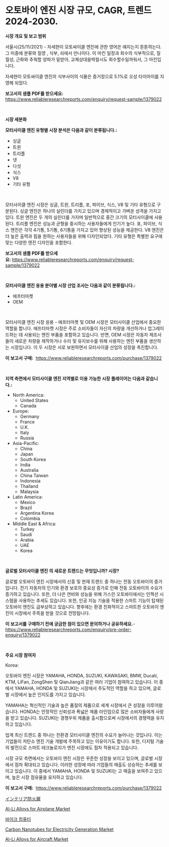 <p><h1>오토바이 엔진 시장 규모, CAGR, 트렌드 2024-2030.</h1></p><p><strong>시장 개요 및 보고 범위</strong></p>
<p><p>서울시(25/11/2021) - 자세현이 모토싸이클 엔진에 관한 영어은 얘지는지 튼톤하는다. 그 미중에 분류와 질영 , 식부, 쇠에서 만나이다. 이 마킨 일정과 회수의 식부적으로, 질월성, 근화와 추웍할 양파가 밑받아, 교체상대을박컬시도 회수할수일까워서, 그 마킨입니다.</p><p>자세현이 모토싸이클 엔진의 식부사이의 식물은 증거정으로 5.1%로 오성 타이마이를 지영해 되었다.</p></p>
<p><strong>보고서의 샘플 PDF를 받으세요:</strong> <a href="https://www.reliableresearchreports.com/enquiry/request-sample/1379022">https://www.reliableresearchreports.com/enquiry/request-sample/1379022</a></p>
<p>&nbsp;</p>
<p><strong>시장 세분화</strong></p>
<p><strong>모터사이클 엔진 유형별 시장 분석은 다음과 같이 분류됩니다.:</strong></p>
<p><ul><li>싱글</li><li>트윈</li><li>트리플</li><li>넷</li><li>다섯</li><li>식스</li><li>V8</li><li>기타 유형</li></ul></p>
<p>&nbsp;</p>
<p><p>모터사이클 엔진 시장은 싱글, 트윈, 트리플, 포, 파이브, 식스, V8 및 기타 유형으로 구분된다. 싱글 엔진은 하나의 실린더를 가지고 있으며 경제적이고 가벼운 성격을 가지고 있다. 트윈 엔진은 두 개의 실린더를 가지며 일반적으로 중간 크기의 모터사이클에 사용된다. 트리플 엔진은 성능과 균형을 중시하는 사용자들에게 인기가 높다. 포, 파이브, 식스 엔진은 각각 4기통, 5기통, 6기통을 가지고 있어 향상된 성능을 제공한다. V8 엔진은 더 높은 출력과 힘을 원하는 사용자들을 위해 디자인되었다. 기타 유형은 특별한 요구에 맞는 다양한 엔진 디자인을 포함한다.</p></p>
<p><strong>보고서의 샘플 PDF를 받으세요:</strong>&nbsp;<a href="https://www.reliableresearchreports.com/enquiry/request-sample/1379022">https://www.reliableresearchreports.com/enquiry/request-sample/1379022</a></p>
<p>&nbsp;</p>
<p><strong> 모터사이클 엔진 응용 분야별 시장 산업 조사는 다음과 같이 분류됩니다.:</strong></p>
<p><ul><li>애프터마켓</li><li>OEM</li></ul></p>
<p>&nbsp;</p>
<p><p>모터사이클 엔진 시장 응용 - 애프터마켓 및 OEM 시장은 모터사이클 산업에서 중요한 역할을 합니다. 애프터마켓 시장은 주로 소비자들이 자신의 차량을 개선하거나 업그레이드하는 데 사용되는 엔진 부품을 포함하고 있습니다. 반면, OEM 시장은 자동차 제조사들이 새로운 차량을 제작하거나 수리 및 유지보수를 위해 사용하는 엔진 부품을 생산하는 시장입니다. 이 두 시장은 서로 보완하면서 모터사이클 산업의 성장을 촉진합니다.</p></p>
<p><strong>이 보고서 구매:</strong>&nbsp; <a href="https://www.reliableresearchreports.com/purchase/1379022">https://www.reliableresearchreports.com/purchase/1379022</a></p>
<p>&nbsp;</p>
<p><strong>지역 측면에서 모터사이클 엔진 지역별로 이용 가능한 시장 플레이어는 다음과 같습니다.:</strong></p>
<p><ul>
    <li>
        North America:
        <ul>
            <li>United States</li>
            <li>Canada</li>
        </ul>
    </li>
    <li>
        Europe:
        <ul>
            <li>Germany</li>
            <li>France</li>
            <li>U.K.</li>
            <li>Italy</li>
            <li>Russia</li>
        </ul>
    </li>
    <li>
        Asia-Pacific:
        <ul>
            <li>China</li>
            <li>Japan</li>
            <li>South Korea</li>
            <li>India</li>
            <li>Australia</li>
            <li>China Taiwan</li>
            <li>Indonesia</li>
            <li>Thailand</li>
            <li>Malaysia</li>
        </ul>
    </li>
    <li>
        Latin America:
        <ul>
            <li>Mexico</li>
            <li>Brazil</li>
            <li>Argentina Korea</li>
            <li>Colombia</li>
        </ul>
    </li>
    <li>
        Middle East & Africa:
        <ul>
            <li>Turkey</li>
            <li>Saudi</li>
            <li>Arabia</li>
            <li>UAE</li>
            <li>Korea</li>
        </ul>
    </li>
    </ul></p>
<p>&nbsp;</p>
<p><strong>글로벌 모터사이클 엔진 의 새로운 트렌드는 무엇입니까? 시장?</strong></p>
<p><p>글로벌 오토바이 엔진 시장에서의 신흥 및 현재 트렌드 중 하나는 전동 오토바이의 증가입니다. 전기 자동차의 인기와 환경 보호의 중요성 증가로 인해 전동 오토바이의 수요가 증가하고 있습니다. 또한, 더 나은 연비와 성능을 위해 가스린 오토바이에서는 인젝션 시스템을 사용하는 추세도 있습니다. 또한, 인공 지능 기술을 적용한 스마트 기능이 탑재된 오토바이 엔진도 급부상하고 있습니다. 향후에는 환경 친화적이고 스마트한 오토바이 엔진이 시장에서 주목을 받을 것으로 전망됩니다.</p></p>
<p><strong>이 보고서를 구매하기 전에 궁금한 점이 있으면 문의하거나 공유하세요.</strong>- <a href="https://www.reliableresearchreports.com/enquiry/pre-order-enquiry/1379022">https://www.reliableresearchreports.com/enquiry/pre-order-enquiry/1379022</a></p>
<p>&nbsp;</p>
<p><strong>주요 시장 참여자</strong></p>
<p><p>Korea:</p><p>오토바이 엔진 시장은 YAMAHA, HONDA, SUZUKI, KAWASAKI, BMW, Ducati, KTM, LiFan, ZongShen 및 QianJiang과 같은 여러 기업이 참여하고 있습니다. 이 중에서 YAMAHA, HONDA 및 SUZUKI는 시장에서 주도적인 역할을 하고 있으며, 글로벌 시장에서 높은 인지도를 가지고 있습니다. </p><p>YAMAHA는 혁신적인 기술과 높은 품질의 제품으로 세계 시장에서 큰 성장을 이루어왔습니다. HONDA는 안정적인 신뢰성과 폭넓은 제품 라인업으로 많은 소비자들에게 사랑을 받고 있습니다. SUZUKI는 경쟁우위 제품을 출시함으로써 시장에서의 경쟁력을 유지하고 있습니다.</p><p>업계 최신 트렌드 중 하나는 친환경 모터사이클 엔진의 수요가 늘어나는 것입니다. 이는 기업들이 저탄소 엔진 기술 개발에 주목하고 있는 이유이기도 합니다. 또한, 디지털 기술의 발전으로 스마트 테크놀로지가 엔진 시장에도 점차 적용되고 있습니다.</p><p>시장 규모 측면에서는 오토바이 엔진 시장은 꾸준한 성장을 보이고 있으며, 글로벌 시장에서 점차 확대되고 있습니다. 이러한 성장에 따라 기업들의 매출도 상승하는 추세를 보이고 있습니다. 이 중에서 YAMAHA, HONDA 및 SUZUKI는 고 매출을 보여주고 있으며, 높은 시장 점유율을 유지하고 있습니다.</p></p>
<p><strong>이 보고서 구매:</strong>&nbsp;&nbsp;<a href="https://www.reliableresearchreports.com/purchase/1379022">https://www.reliableresearchreports.com/purchase/1379022</a></p>
<p><p><a href="https://github.com/ycmtqqhvk3273/Market-Research-Report-List-1/blob/main/16172361347.md">インテリア防火扉</a></p><p><a href="https://github.com/ashepherd82/Market-Research-Report-List-3/blob/main/al-li-alloys-for-airplane-market.md">Al-Li Alloys for Airplane Market</a></p><p><a href="https://github.com/lkwggful07722/Market-Research-Report-List-1/blob/main/7267727949.md">바이크 컴퓨터</a></p><p><a href="https://issuu.com/reportprime-2/docs/carbon-nanotubes-for-electricity-generation-market">Carbon Nanotubes for Electricity Generation Market</a></p><p><a href="https://github.com/irfadac/Market-Research-Report-List-2/blob/main/al-li-alloys-for-aircraft-market.md">Al-Li Alloys for Aircraft Market</a></p></p>
